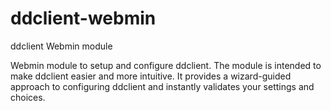 # ddclient-webmin
ddclient Webmin module

Webmin module to setup and configure ddclient.
The module is intended to make ddclient easier and more intuitive.
It provides a wizard-guided approach to configuring ddclient and instantly validates your settings and choices.
